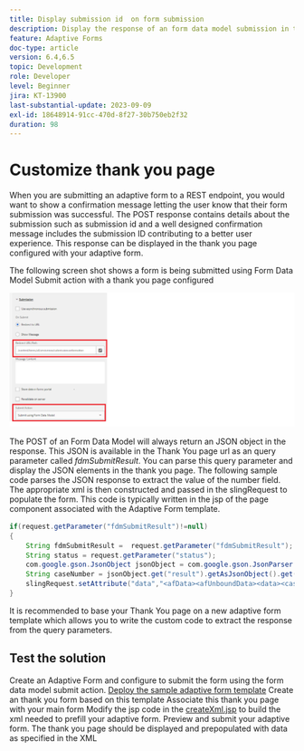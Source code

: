 ```yaml
---
title: Display submission id  on form submission
description: Display the response of an form data model submission in thank you page
feature: Adaptive Forms
doc-type: article
version: 6.4,6.5
topic: Development
role: Developer
level: Beginner
jira: KT-13900
last-substantial-update: 2023-09-09
exl-id: 18648914-91cc-470d-8f27-30b750eb2f32
duration: 98
---
```

# Customize thank you page

When you are submitting an adaptive form to a REST endpoint, you would want to show a confirmation message letting the user know that their form submission was successful. The POST response contains details about the submission such as submission id and a well designed confirmation message includes the submission ID contributing to a better user experience. This response can be displayed in the thank you page configured with your adaptive form.

The following screen shot shows a form is being submitted using Form Data Model Submit action with a thank you page configured

![thank-you-page](./assets/thank-you-page-fdm-submit.png)

The POST of an Form Data Model will always return an JSON object in the response. This JSON is available in the Thank You page url as an query parameter called _fdmSubmitResult_. You can parse this query parameter and display the JSON elements in the thank you page. 
The following sample code parses the JSON response to extract the value of the number field. The appropriate xml is then constructed and passed in the slingRequest to populate the form. This code is typically written in the jsp of the page component associated with the Adaptive Form template.

```java
if(request.getParameter("fdmSubmitResult")!=null)
{
    String fdmSubmitResult =  request.getParameter("fdmSubmitResult");
    String status = request.getParameter("status");
    com.google.gson.JsonObject jsonObject = com.google.gson.JsonParser.parseString(fdmSubmitResult).getAsJsonObject();
    String caseNumber = jsonObject.get("result").getAsJsonObject().get("number").getAsString();
    slingRequest.setAttribute("data","<afData><afUnboundData><data><caseNumber>"+caseNumber+"</caseNumber><status>"+status+"</status></data></afUnboundData></afData>");
}

```

It is recommended to base your Thank You page on a new adaptive form template which allows you to write the custom code to extract the response from the query parameters.

## Test the solution

Create an Adaptive Form and configure to submit the form using the form data model submit action. 
[Deploy the sample adaptive form template](assets/thank-you-page-template.zip)
Create an thank you form based on this template
Associate this thank you page with your main form
Modify the jsp code in the [createXml.jsp](http://localhost:4502/apps/thank-you-page-template/component/page/thankyoupage/createxml.jsp) to build the xml needed to prefill your adaptive form.
Preview and submit your adaptive form. 
The thank you page should be displayed and prepopulated with data as specified in the XML
